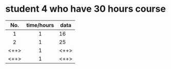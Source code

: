 
# student 4 who have 30 hours course
|No.|time/hours|data|
|:---:|:---:|---|
|1|1|16
|2|1|25
|<++>|1|<++>
|<++>|1|<++>
